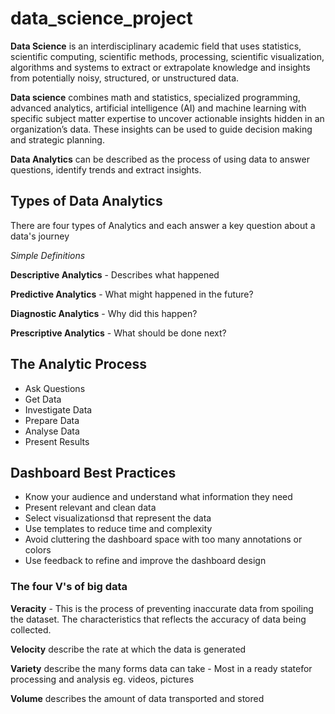 # data_science_project
**Data Science** is an interdisciplinary academic field that uses statistics, scientific computing, scientific methods, processing, scientific visualization, algorithms and systems to extract or extrapolate knowledge and insights from potentially noisy, structured, or unstructured data.

**Data science** combines math and statistics, specialized programming, advanced analytics, artificial intelligence (AI) and machine learning with specific subject matter expertise to uncover actionable insights hidden in an organization’s data. These insights can be used to guide decision making and strategic planning.

**Data Analytics** can be described as the process of using data to answer questions, identify trends and extract insights.

## Types of Data Analytics
There are four types of Analytics and each answer a key question about a data's journey

*Simple Definitions*

**Descriptive Analytics** - Describes what happened

**Predictive Analytics** - What might happened in the future?

**Diagnostic Analytics** - Why did this happen?

**Prescriptive Analytics** - What should be done next?

## The Analytic Process

- Ask Questions
- Get Data
- Investigate Data
- Prepare  Data
- Analyse Data
- Present Results

## Dashboard Best Practices
- Know your audience and understand what information they need
- Present relevant and clean data
- Select visualizationsd that represent the data
- Use templates to reduce time and complexity
- Avoid cluttering the dashboard space with too many annotations or colors
- Use feedback to refine and improve the dashboard design

### The four V's of big data

**Veracity** - This is the process of preventing inaccurate data from spoiling the dataset. The characteristics that reflects the accuracy of data being collected.

**Velocity** describe the rate at which the data is generated

**Variety** describe the many forms data can take - Most in a ready statefor processing and analysis eg. videos, pictures

**Volume** describes the amount of data transported and stored





